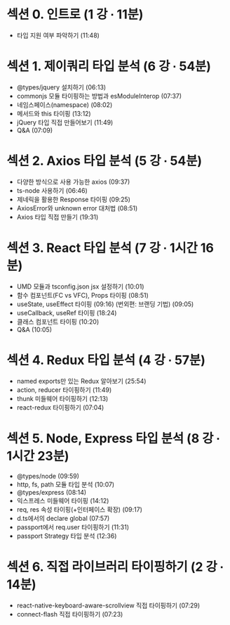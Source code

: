 # 섹션 0. 인트로 (1 강 ∙ 11분)

- 타입 지원 여부 파악하기 (11:48)

# 섹션 1. 제이쿼리 타입 분석 (6 강 ∙ 54분)

- @types/jquery 설치하기 (06:13)
- commonjs 모듈 타이핑하는 방법과 esModuleInterop (07:37)
- 네임스페이스(namespace) (08:02)
- 메서드와 this 타이핑 (13:12)
- jQuery 타입 직접 만들어보기 (11:49)
- Q&A (07:09)

# 섹션 2. Axios 타입 분석 (5 강 ∙ 54분)

- 다양한 방식으로 사용 가능한 axios (09:37)
- ts-node 사용하기 (06:46)
- 제네릭을 활용한 Response 타이핑 (09:25)
- AxiosError와 unknown error 대처법 (08:51)
- Axios 타입 직접 만들기 (19:31)

# 섹션 3. React 타입 분석 (7 강 ∙ 1시간 16분)

- UMD 모듈과 tsconfig.json jsx 설정하기 (10:01)
- 함수 컴포넌트(FC vs VFC), Props 타이핑 (08:51)
- useState, useEffect 타이핑 (09:16) (번외편: 브랜딩 기법) (09:05)
- useCallback, useRef 타이핑 (18:24)
- 클래스 컴포넌트 타이핑 (10:20)
- Q&A (10:05)

# 섹션 4. Redux 타입 분석 (4 강 ∙ 57분)

- named exports만 있는 Redux 알아보기 (25:54)
- action, reducer 타이핑하기 (11:49)
- thunk 미들웨어 타이핑하기 (12:13)
- react-redux 타이핑하기 (07:04)

# 섹션 5. Node, Express 타입 분석 (8 강 ∙ 1시간 23분)

- @types/node (09:59)
- http, fs, path 모듈 타입 분석 (10:07)
- @types/express (08:14)
- 익스프레스 미들웨어 타이핑 (14:12)
- req, res 속성 타이핑(+인터페이스 확장) (09:17)
- d.ts에서의 declare global (07:57)
- passport에서 req.user 타이핑하기 (11:31)
- passport Strategy 타입 분석 (12:36)

# 섹션 6. 직접 라이브러리 타이핑하기 (2 강 ∙ 14분)

- react-native-keyboard-aware-scrollview 직접 타이핑하기 (07:29)
- connect-flash 직접 타이핑하기 (07:23)
